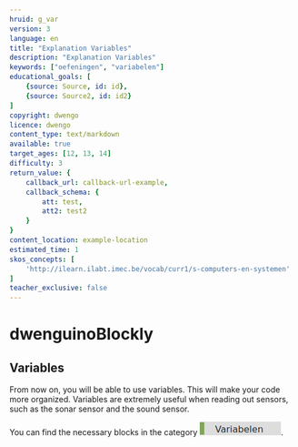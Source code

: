 ```yaml
---
hruid: g_var
version: 3
language: en
title: "Explanation Variables"
description: "Explanation Variables"
keywords: ["oefeningen", "variabelen"]
educational_goals: [
    {source: Source, id: id}, 
    {source: Source2, id: id2}
]
copyright: dwengo
licence: dwengo
content_type: text/markdown
available: true
target_ages: [12, 13, 14]
difficulty: 3
return_value: {
    callback_url: callback-url-example,
    callback_schema: {
        att: test,
        att2: test2
    }
}
content_location: example-location
estimated_time: 1
skos_concepts: [
    'http://ilearn.ilabt.imec.be/vocab/curr1/s-computers-en-systemen'
]
teacher_exclusive: false
---
```

# dwenguinoBlockly
## Variables
From now on, you will be able to use variables. This will make your code more organized. Variables are extremely useful when reading out sensors, such as the sonar sensor and the sound sensor.

You can find the necessary blocks in the category ![](embed/cat_variabelen.png "variable category").